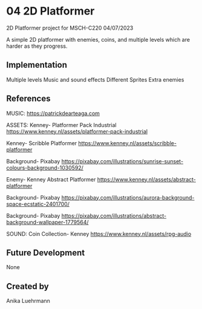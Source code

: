 # 04 2D Platformer

2D Platformer project for MSCH-C220
04/07/2023

A simple 2D platformer with enemies, coins, and multiple levels which are harder as they progress.

## Implementation
Multiple levels
Music and sound effects
Different Sprites
Extra enemies

## References
MUSIC: 
https://patrickdearteaga.com

ASSETS:
Kenney- Platformer Pack Industrial
https://www.kenney.nl/assets/platformer-pack-industrial

Kenney- Scribble Platformer
https://www.kenney.nl/assets/scribble-platformer

Background- Pixabay
https://pixabay.com/illustrations/sunrise-sunset-colours-background-1030592/

Enemy- Kenney Abstract Platformer
https://www.kenney.nl/assets/abstract-platformer

Background- Pixabay
https://pixabay.com/illustrations/aurora-background-space-ecstatic-2401700/

Background- Pixabay
https://pixabay.com/illustrations/abstract-background-wallpaper-1779564/

SOUND:
Coin Collection- Kenney
https://www.kenney.nl/assets/rpg-audio

## Future Development
None

## Created by
Anika Luehrmann
